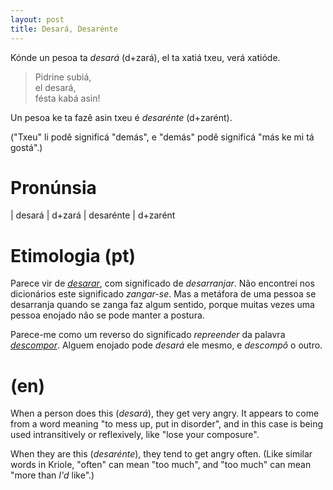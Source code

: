 ```yaml
---
layout: post
title: Desará, Desarénte
---
```


Kónde un pesoa ta *desará* (d+zará), el ta xatiá txeu, verá xatióde.

> Pidrine subiá,
> <br/>el desará,
> <br/>fésta kabá asin!

Un pesoa ke ta fazê asin txeu é *desarénte* (d+zarént).

("Txeu" li podê significá "demás", e "demás" podê significá "más ke mi tá gostá".)


# Pronúnsia

| desará | d+zará
| desarénte | d+zarént


# Etimologia (pt)

Parece vir de [*desarar*](https://dicionario.priberam.org/desarar), com significado de *desarranjar*.
Não encontrei nos dicionários este significado *zangar-se*.
Mas a metáfora de uma pessoa se desarranja quando se zanga faz algum sentido, porque muitas vezes uma
pessoa enojado não se pode manter a postura.

Parece-me como um reverso do significado *repreender* da palavra [*descompor*](http://aulete.com.br/descompor).
Alguem enojado pode *desará* ele mesmo, e *descompô* o outro.


# (en)

When a person does this (*desará*), they get very angry.
It appears to come from a word meaning "to mess up, put in disorder", and in this case is being
used intransitively or reflexively, like "lose your composure".

When they are this (*desarénte*), they tend to get angry often.
(Like similar words in Kriole, "often" can mean "too much", and "too much" can mean "more than *I'd* like".)

